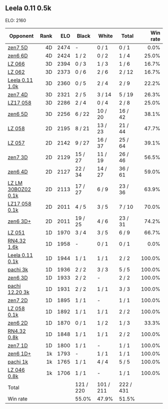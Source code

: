 ## Leela 0.11 0.5k ##

ELO: 2160

Opponent | Rank | ELO | Black | White | Total | Win rate
---------|-----:|----:|-------|-------|-------|-------:
[zen7 5D](zen7%205D.md) | 4D | 2474 | - | 0 / 1 | 0 / 1 | 0.0%
[zen6 6D](zen6%206D.md) | 4D | 2424 | 1 / 2 | 0 / 2 | 1 / 4 | 25.0%
[LZ 066](LZ%20066.md) | 3D | 2394 | 0 / 3 | 1 / 3 | 1 / 6 | 16.7%
[LZ 062](LZ%20062.md) | 3D | 2373 | 0 / 6 | 2 / 6 | 2 / 12 | 16.7%
[Leela 0.11 1.0k](Leela%200.11%201.0k.md) | 3D | 2360 | 0 / 5 | 2 / 4 | 2 / 9 | 22.2%
[zen7 4D](zen7%204D.md) | 3D | 2321 | 2 / 5 | 3 / 14 | 5 / 19 | 26.3%
[LZ17 058](LZ17%20058.md) | 3D | 2286 | 2 / 4 | 0 / 4 | 2 / 8 | 25.0%
[zen6 5D](zen6%205D.md) | 3D | 2256 | 6 / 22 | 10 / 20 | 16 / 42 | 38.1%
[LZ 058](LZ%20058.md) | 2D | 2195 | 8 / 21 | 13 / 23 | 21 / 44 | 47.7%
[LZ 057](LZ%20057.md) | 2D | 2142 | 9 / 27 | 16 / 37 | 25 / 64 | 39.1%
[zen7 3D](zen7%203D.md) | 2D | 2129 | 15 / 27 | 11 / 19 | 26 / 46 | 56.5%
[zen6 4D](zen6%204D.md) | 2D | 2127 | 22 / 34 | 14 / 27 | 36 / 61 | 59.0%
[LZ LM 30BOZ02 0.1k](LZ%20LM%2030BOZ02%200.1k.md) | 2D | 2113 | 17 / 27 | 6 / 9 | 23 / 36 | 63.9%
[LZ17 058 0.1k](LZ17%20058%200.1k.md) | 2D | 2011 | 4 / 5 | 3 / 5 | 7 / 10 | 70.0%
[zen6 3D+](zen6%203D+.md) | 2D | 2011 | 19 / 25 | 4 / 6 | 23 / 31 | 74.2%
[LZ 051](LZ%20051.md) | 1D | 1970 | 3 / 4 | 3 / 5 | 6 / 9 | 66.7%
[RN4.32 1.6k](RN4.32%201.6k.md) | 1D | 1958 | - | 0 / 1 | 0 / 1 | 0.0%
[Leela 0.11 0.1k](Leela%200.11%200.1k.md) | 1D | 1944 | 1 / 1 | 1 / 1 | 2 / 2 | 100.0%
[pachi 3k](pachi%203k.md) | 1D | 1936 | 2 / 2 | 3 / 3 | 5 / 5 | 100.0%
[zen6 3D](zen6%203D.md) | 1D | 1933 | 2 / 2 | - | 2 / 2 | 100.0%
[pachi 12.20 3k](pachi%2012.20%203k.md) | 1D | 1931 | 2 / 2 | 1 / 1 | 3 / 3 | 100.0%
[zen7 2D](zen7%202D.md) | 1D | 1895 | 1 / 1 | - | 1 / 1 | 100.0%
[LZ 058 0.1k](LZ%20058%200.1k.md) | 1D | 1892 | 1 / 1 | 1 / 1 | 2 / 2 | 100.0%
[zen6 2D](zen6%202D.md) | 1D | 1870 | 0 / 1 | 1 / 2 | 1 / 3 | 33.3%
[RN4.32 0.8k](RN4.32%200.8k.md) | 1D | 1848 | 1 / 1 | 1 / 1 | 2 / 2 | 100.0%
[zen7 1D](zen7%201D.md) | 1D | 1800 | 1 / 1 | - | 1 / 1 | 100.0%
[zen6 1D+](zen6%201D+.md) | 1k | 1793 | - | 1 / 1 | 1 / 1 | 100.0%
[pachi 1k](pachi%201k.md) | 1k | 1765 | 1 / 1 | 4 / 4 | 5 / 5 | 100.0%
[LZ 046 0.8k](LZ%20046%200.8k.md) | 1k | 1706 | 1 / 1 | - | 1 / 1 | 100.0%
Total | | | 121 / 220 | 101 / 211 | 222 / 431 | 
Win rate| | | 55.0% | 47.9% | 51.5% | 
